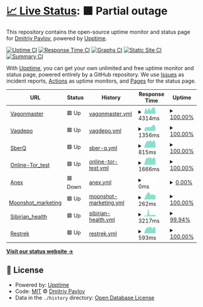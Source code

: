 # [📈 Live Status](https://demo.upptime.js.org): <!--live status--> **🟧 Partial outage**

This repository contains the open-source uptime monitor and status page for [Dmitriy Pavlov](https://demo.upptime.js.org), powered by [Upptime](https://github.com/upptime/upptime).

[![Uptime CI](https://github.com/D-pavlo-v/availability_checker/workflows/Uptime%20CI/badge.svg)](https://github.com/D-pavlo-v/availability_checker/actions?query=workflow%3A%22Uptime+CI%22)
[![Response Time CI](https://github.com/D-pavlo-v/availability_checker/workflows/Response%20Time%20CI/badge.svg)](https://github.com/D-pavlo-v/availability_checker/actions?query=workflow%3A%22Response+Time+CI%22)
[![Graphs CI](https://github.com/D-pavlo-v/availability_checker/workflows/Graphs%20CI/badge.svg)](https://github.com/D-pavlo-v/availability_checker/actions?query=workflow%3A%22Graphs+CI%22)
[![Static Site CI](https://github.com/D-pavlo-v/availability_checker/workflows/Static%20Site%20CI/badge.svg)](https://github.com/D-pavlo-v/availability_checker/actions?query=workflow%3A%22Static+Site+CI%22)
[![Summary CI](https://github.com/D-pavlo-v/availability_checker/workflows/Summary%20CI/badge.svg)](https://github.com/D-pavlo-v/availability_checker/actions?query=workflow%3A%22Summary+CI%22)

With [Upptime](https://upptime.js.org), you can get your own unlimited and free uptime monitor and status page, powered entirely by a GitHub repository. We use [Issues](https://github.com/D-pavlo-v/availability_checker/issues) as incident reports, [Actions](https://github.com/D-pavlo-v/availability_checker/actions) as uptime monitors, and [Pages](https://demo.upptime.js.org) for the status page.

<!--start: status pages-->
<!-- This summary is generated by Upptime (https://github.com/upptime/upptime) -->
<!-- Do not edit this manually, your changes will be overwritten -->
<!-- prettier-ignore -->
| URL | Status | History | Response Time | Uptime |
| --- | ------ | ------- | ------------- | ------ |
| <img alt="" src="https://icons.duckduckgo.com/ip3/vagonmaster.com.ico" height="13"> [Vagonmaster](https://vagonmaster.com) | 🟩 Up | [vagonmaster.yml](https://github.com/D-pavlo-v/availability_checker/commits/HEAD/history/vagonmaster.yml) | <details><summary><img alt="Response time graph" src="./graphs/vagonmaster/response-time-week.png" height="20"> 4314ms</summary><br><a href="https://demo.upptime.js.org/history/vagonmaster"><img alt="Response time 4677" src="https://img.shields.io/endpoint?url=https%3A%2F%2Fraw.githubusercontent.com%2FD-pavlo-v%2Favailability_checker%2FHEAD%2Fapi%2Fvagonmaster%2Fresponse-time.json"></a><br><a href="https://demo.upptime.js.org/history/vagonmaster"><img alt="24-hour response time 2432" src="https://img.shields.io/endpoint?url=https%3A%2F%2Fraw.githubusercontent.com%2FD-pavlo-v%2Favailability_checker%2FHEAD%2Fapi%2Fvagonmaster%2Fresponse-time-day.json"></a><br><a href="https://demo.upptime.js.org/history/vagonmaster"><img alt="7-day response time 4314" src="https://img.shields.io/endpoint?url=https%3A%2F%2Fraw.githubusercontent.com%2FD-pavlo-v%2Favailability_checker%2FHEAD%2Fapi%2Fvagonmaster%2Fresponse-time-week.json"></a><br><a href="https://demo.upptime.js.org/history/vagonmaster"><img alt="30-day response time 4670" src="https://img.shields.io/endpoint?url=https%3A%2F%2Fraw.githubusercontent.com%2FD-pavlo-v%2Favailability_checker%2FHEAD%2Fapi%2Fvagonmaster%2Fresponse-time-month.json"></a><br><a href="https://demo.upptime.js.org/history/vagonmaster"><img alt="1-year response time 4382" src="https://img.shields.io/endpoint?url=https%3A%2F%2Fraw.githubusercontent.com%2FD-pavlo-v%2Favailability_checker%2FHEAD%2Fapi%2Fvagonmaster%2Fresponse-time-year.json"></a></details> | <details><summary><a href="https://demo.upptime.js.org/history/vagonmaster">100.00%</a></summary><a href="https://demo.upptime.js.org/history/vagonmaster"><img alt="All-time uptime 98.90%" src="https://img.shields.io/endpoint?url=https%3A%2F%2Fraw.githubusercontent.com%2FD-pavlo-v%2Favailability_checker%2FHEAD%2Fapi%2Fvagonmaster%2Fuptime.json"></a><br><a href="https://demo.upptime.js.org/history/vagonmaster"><img alt="24-hour uptime 100.00%" src="https://img.shields.io/endpoint?url=https%3A%2F%2Fraw.githubusercontent.com%2FD-pavlo-v%2Favailability_checker%2FHEAD%2Fapi%2Fvagonmaster%2Fuptime-day.json"></a><br><a href="https://demo.upptime.js.org/history/vagonmaster"><img alt="7-day uptime 100.00%" src="https://img.shields.io/endpoint?url=https%3A%2F%2Fraw.githubusercontent.com%2FD-pavlo-v%2Favailability_checker%2FHEAD%2Fapi%2Fvagonmaster%2Fuptime-week.json"></a><br><a href="https://demo.upptime.js.org/history/vagonmaster"><img alt="30-day uptime 100.00%" src="https://img.shields.io/endpoint?url=https%3A%2F%2Fraw.githubusercontent.com%2FD-pavlo-v%2Favailability_checker%2FHEAD%2Fapi%2Fvagonmaster%2Fuptime-month.json"></a><br><a href="https://demo.upptime.js.org/history/vagonmaster"><img alt="1-year uptime 99.02%" src="https://img.shields.io/endpoint?url=https%3A%2F%2Fraw.githubusercontent.com%2FD-pavlo-v%2Favailability_checker%2FHEAD%2Fapi%2Fvagonmaster%2Fuptime-year.json"></a></details>
| <img alt="" src="https://icons.duckduckgo.com/ip3/vagdepo.kz.ico" height="13"> [Vagdepo](https://vagdepo.kz) | 🟩 Up | [vagdepo.yml](https://github.com/D-pavlo-v/availability_checker/commits/HEAD/history/vagdepo.yml) | <details><summary><img alt="Response time graph" src="./graphs/vagdepo/response-time-week.png" height="20"> 1356ms</summary><br><a href="https://demo.upptime.js.org/history/vagdepo"><img alt="Response time 1168" src="https://img.shields.io/endpoint?url=https%3A%2F%2Fraw.githubusercontent.com%2FD-pavlo-v%2Favailability_checker%2FHEAD%2Fapi%2Fvagdepo%2Fresponse-time.json"></a><br><a href="https://demo.upptime.js.org/history/vagdepo"><img alt="24-hour response time 1081" src="https://img.shields.io/endpoint?url=https%3A%2F%2Fraw.githubusercontent.com%2FD-pavlo-v%2Favailability_checker%2FHEAD%2Fapi%2Fvagdepo%2Fresponse-time-day.json"></a><br><a href="https://demo.upptime.js.org/history/vagdepo"><img alt="7-day response time 1356" src="https://img.shields.io/endpoint?url=https%3A%2F%2Fraw.githubusercontent.com%2FD-pavlo-v%2Favailability_checker%2FHEAD%2Fapi%2Fvagdepo%2Fresponse-time-week.json"></a><br><a href="https://demo.upptime.js.org/history/vagdepo"><img alt="30-day response time 1193" src="https://img.shields.io/endpoint?url=https%3A%2F%2Fraw.githubusercontent.com%2FD-pavlo-v%2Favailability_checker%2FHEAD%2Fapi%2Fvagdepo%2Fresponse-time-month.json"></a><br><a href="https://demo.upptime.js.org/history/vagdepo"><img alt="1-year response time 1162" src="https://img.shields.io/endpoint?url=https%3A%2F%2Fraw.githubusercontent.com%2FD-pavlo-v%2Favailability_checker%2FHEAD%2Fapi%2Fvagdepo%2Fresponse-time-year.json"></a></details> | <details><summary><a href="https://demo.upptime.js.org/history/vagdepo">100.00%</a></summary><a href="https://demo.upptime.js.org/history/vagdepo"><img alt="All-time uptime 99.14%" src="https://img.shields.io/endpoint?url=https%3A%2F%2Fraw.githubusercontent.com%2FD-pavlo-v%2Favailability_checker%2FHEAD%2Fapi%2Fvagdepo%2Fuptime.json"></a><br><a href="https://demo.upptime.js.org/history/vagdepo"><img alt="24-hour uptime 100.00%" src="https://img.shields.io/endpoint?url=https%3A%2F%2Fraw.githubusercontent.com%2FD-pavlo-v%2Favailability_checker%2FHEAD%2Fapi%2Fvagdepo%2Fuptime-day.json"></a><br><a href="https://demo.upptime.js.org/history/vagdepo"><img alt="7-day uptime 100.00%" src="https://img.shields.io/endpoint?url=https%3A%2F%2Fraw.githubusercontent.com%2FD-pavlo-v%2Favailability_checker%2FHEAD%2Fapi%2Fvagdepo%2Fuptime-week.json"></a><br><a href="https://demo.upptime.js.org/history/vagdepo"><img alt="30-day uptime 100.00%" src="https://img.shields.io/endpoint?url=https%3A%2F%2Fraw.githubusercontent.com%2FD-pavlo-v%2Favailability_checker%2FHEAD%2Fapi%2Fvagdepo%2Fuptime-month.json"></a><br><a href="https://demo.upptime.js.org/history/vagdepo"><img alt="1-year uptime 98.98%" src="https://img.shields.io/endpoint?url=https%3A%2F%2Fraw.githubusercontent.com%2FD-pavlo-v%2Favailability_checker%2FHEAD%2Fapi%2Fvagdepo%2Fuptime-year.json"></a></details>
| <img alt="" src="https://icons.duckduckgo.com/ip3/digital-assessment.ru.ico" height="13"> [SberQ](https://digital-assessment.ru) | 🟩 Up | [sber-q.yml](https://github.com/D-pavlo-v/availability_checker/commits/HEAD/history/sber-q.yml) | <details><summary><img alt="Response time graph" src="./graphs/sber-q/response-time-week.png" height="20"> 815ms</summary><br><a href="https://demo.upptime.js.org/history/sber-q"><img alt="Response time 895" src="https://img.shields.io/endpoint?url=https%3A%2F%2Fraw.githubusercontent.com%2FD-pavlo-v%2Favailability_checker%2FHEAD%2Fapi%2Fsber-q%2Fresponse-time.json"></a><br><a href="https://demo.upptime.js.org/history/sber-q"><img alt="24-hour response time 629" src="https://img.shields.io/endpoint?url=https%3A%2F%2Fraw.githubusercontent.com%2FD-pavlo-v%2Favailability_checker%2FHEAD%2Fapi%2Fsber-q%2Fresponse-time-day.json"></a><br><a href="https://demo.upptime.js.org/history/sber-q"><img alt="7-day response time 815" src="https://img.shields.io/endpoint?url=https%3A%2F%2Fraw.githubusercontent.com%2FD-pavlo-v%2Favailability_checker%2FHEAD%2Fapi%2Fsber-q%2Fresponse-time-week.json"></a><br><a href="https://demo.upptime.js.org/history/sber-q"><img alt="30-day response time 803" src="https://img.shields.io/endpoint?url=https%3A%2F%2Fraw.githubusercontent.com%2FD-pavlo-v%2Favailability_checker%2FHEAD%2Fapi%2Fsber-q%2Fresponse-time-month.json"></a><br><a href="https://demo.upptime.js.org/history/sber-q"><img alt="1-year response time 876" src="https://img.shields.io/endpoint?url=https%3A%2F%2Fraw.githubusercontent.com%2FD-pavlo-v%2Favailability_checker%2FHEAD%2Fapi%2Fsber-q%2Fresponse-time-year.json"></a></details> | <details><summary><a href="https://demo.upptime.js.org/history/sber-q">100.00%</a></summary><a href="https://demo.upptime.js.org/history/sber-q"><img alt="All-time uptime 98.91%" src="https://img.shields.io/endpoint?url=https%3A%2F%2Fraw.githubusercontent.com%2FD-pavlo-v%2Favailability_checker%2FHEAD%2Fapi%2Fsber-q%2Fuptime.json"></a><br><a href="https://demo.upptime.js.org/history/sber-q"><img alt="24-hour uptime 100.00%" src="https://img.shields.io/endpoint?url=https%3A%2F%2Fraw.githubusercontent.com%2FD-pavlo-v%2Favailability_checker%2FHEAD%2Fapi%2Fsber-q%2Fuptime-day.json"></a><br><a href="https://demo.upptime.js.org/history/sber-q"><img alt="7-day uptime 100.00%" src="https://img.shields.io/endpoint?url=https%3A%2F%2Fraw.githubusercontent.com%2FD-pavlo-v%2Favailability_checker%2FHEAD%2Fapi%2Fsber-q%2Fuptime-week.json"></a><br><a href="https://demo.upptime.js.org/history/sber-q"><img alt="30-day uptime 100.00%" src="https://img.shields.io/endpoint?url=https%3A%2F%2Fraw.githubusercontent.com%2FD-pavlo-v%2Favailability_checker%2FHEAD%2Fapi%2Fsber-q%2Fuptime-month.json"></a><br><a href="https://demo.upptime.js.org/history/sber-q"><img alt="1-year uptime 98.72%" src="https://img.shields.io/endpoint?url=https%3A%2F%2Fraw.githubusercontent.com%2FD-pavlo-v%2Favailability_checker%2FHEAD%2Fapi%2Fsber-q%2Fuptime-year.json"></a></details>
| <img alt="" src="https://icons.duckduckgo.com/ip3/online-tor.dunice-testing.com.ico" height="13"> [Online-Tor_test](https://online-tor.dunice-testing.com/) | 🟩 Up | [online-tor-test.yml](https://github.com/D-pavlo-v/availability_checker/commits/HEAD/history/online-tor-test.yml) | <details><summary><img alt="Response time graph" src="./graphs/online-tor-test/response-time-week.png" height="20"> 1666ms</summary><br><a href="https://demo.upptime.js.org/history/online-tor-test"><img alt="Response time 1709" src="https://img.shields.io/endpoint?url=https%3A%2F%2Fraw.githubusercontent.com%2FD-pavlo-v%2Favailability_checker%2FHEAD%2Fapi%2Fonline-tor-test%2Fresponse-time.json"></a><br><a href="https://demo.upptime.js.org/history/online-tor-test"><img alt="24-hour response time 1299" src="https://img.shields.io/endpoint?url=https%3A%2F%2Fraw.githubusercontent.com%2FD-pavlo-v%2Favailability_checker%2FHEAD%2Fapi%2Fonline-tor-test%2Fresponse-time-day.json"></a><br><a href="https://demo.upptime.js.org/history/online-tor-test"><img alt="7-day response time 1666" src="https://img.shields.io/endpoint?url=https%3A%2F%2Fraw.githubusercontent.com%2FD-pavlo-v%2Favailability_checker%2FHEAD%2Fapi%2Fonline-tor-test%2Fresponse-time-week.json"></a><br><a href="https://demo.upptime.js.org/history/online-tor-test"><img alt="30-day response time 1645" src="https://img.shields.io/endpoint?url=https%3A%2F%2Fraw.githubusercontent.com%2FD-pavlo-v%2Favailability_checker%2FHEAD%2Fapi%2Fonline-tor-test%2Fresponse-time-month.json"></a><br><a href="https://demo.upptime.js.org/history/online-tor-test"><img alt="1-year response time 1676" src="https://img.shields.io/endpoint?url=https%3A%2F%2Fraw.githubusercontent.com%2FD-pavlo-v%2Favailability_checker%2FHEAD%2Fapi%2Fonline-tor-test%2Fresponse-time-year.json"></a></details> | <details><summary><a href="https://demo.upptime.js.org/history/online-tor-test">100.00%</a></summary><a href="https://demo.upptime.js.org/history/online-tor-test"><img alt="All-time uptime 99.83%" src="https://img.shields.io/endpoint?url=https%3A%2F%2Fraw.githubusercontent.com%2FD-pavlo-v%2Favailability_checker%2FHEAD%2Fapi%2Fonline-tor-test%2Fuptime.json"></a><br><a href="https://demo.upptime.js.org/history/online-tor-test"><img alt="24-hour uptime 100.00%" src="https://img.shields.io/endpoint?url=https%3A%2F%2Fraw.githubusercontent.com%2FD-pavlo-v%2Favailability_checker%2FHEAD%2Fapi%2Fonline-tor-test%2Fuptime-day.json"></a><br><a href="https://demo.upptime.js.org/history/online-tor-test"><img alt="7-day uptime 100.00%" src="https://img.shields.io/endpoint?url=https%3A%2F%2Fraw.githubusercontent.com%2FD-pavlo-v%2Favailability_checker%2FHEAD%2Fapi%2Fonline-tor-test%2Fuptime-week.json"></a><br><a href="https://demo.upptime.js.org/history/online-tor-test"><img alt="30-day uptime 98.39%" src="https://img.shields.io/endpoint?url=https%3A%2F%2Fraw.githubusercontent.com%2FD-pavlo-v%2Favailability_checker%2FHEAD%2Fapi%2Fonline-tor-test%2Fuptime-month.json"></a><br><a href="https://demo.upptime.js.org/history/online-tor-test"><img alt="1-year uptime 99.82%" src="https://img.shields.io/endpoint?url=https%3A%2F%2Fraw.githubusercontent.com%2FD-pavlo-v%2Favailability_checker%2FHEAD%2Fapi%2Fonline-tor-test%2Fuptime-year.json"></a></details>
| <img alt="" src="https://icons.duckduckgo.com/ip3/anex.agency.ico" height="13"> [Anex](https://anex.agency/) | 🟥 Down | [anex.yml](https://github.com/D-pavlo-v/availability_checker/commits/HEAD/history/anex.yml) | <details><summary><img alt="Response time graph" src="./graphs/anex/response-time-week.png" height="20"> 0ms</summary><br><a href="https://demo.upptime.js.org/history/anex"><img alt="Response time 0" src="https://img.shields.io/endpoint?url=https%3A%2F%2Fraw.githubusercontent.com%2FD-pavlo-v%2Favailability_checker%2FHEAD%2Fapi%2Fanex%2Fresponse-time.json"></a><br><a href="https://demo.upptime.js.org/history/anex"><img alt="24-hour response time 0" src="https://img.shields.io/endpoint?url=https%3A%2F%2Fraw.githubusercontent.com%2FD-pavlo-v%2Favailability_checker%2FHEAD%2Fapi%2Fanex%2Fresponse-time-day.json"></a><br><a href="https://demo.upptime.js.org/history/anex"><img alt="7-day response time 0" src="https://img.shields.io/endpoint?url=https%3A%2F%2Fraw.githubusercontent.com%2FD-pavlo-v%2Favailability_checker%2FHEAD%2Fapi%2Fanex%2Fresponse-time-week.json"></a><br><a href="https://demo.upptime.js.org/history/anex"><img alt="30-day response time 0" src="https://img.shields.io/endpoint?url=https%3A%2F%2Fraw.githubusercontent.com%2FD-pavlo-v%2Favailability_checker%2FHEAD%2Fapi%2Fanex%2Fresponse-time-month.json"></a><br><a href="https://demo.upptime.js.org/history/anex"><img alt="1-year response time 0" src="https://img.shields.io/endpoint?url=https%3A%2F%2Fraw.githubusercontent.com%2FD-pavlo-v%2Favailability_checker%2FHEAD%2Fapi%2Fanex%2Fresponse-time-year.json"></a></details> | <details><summary><a href="https://demo.upptime.js.org/history/anex">0.00%</a></summary><a href="https://demo.upptime.js.org/history/anex"><img alt="All-time uptime 0.00%" src="https://img.shields.io/endpoint?url=https%3A%2F%2Fraw.githubusercontent.com%2FD-pavlo-v%2Favailability_checker%2FHEAD%2Fapi%2Fanex%2Fuptime.json"></a><br><a href="https://demo.upptime.js.org/history/anex"><img alt="24-hour uptime 0.00%" src="https://img.shields.io/endpoint?url=https%3A%2F%2Fraw.githubusercontent.com%2FD-pavlo-v%2Favailability_checker%2FHEAD%2Fapi%2Fanex%2Fuptime-day.json"></a><br><a href="https://demo.upptime.js.org/history/anex"><img alt="7-day uptime 0.00%" src="https://img.shields.io/endpoint?url=https%3A%2F%2Fraw.githubusercontent.com%2FD-pavlo-v%2Favailability_checker%2FHEAD%2Fapi%2Fanex%2Fuptime-week.json"></a><br><a href="https://demo.upptime.js.org/history/anex"><img alt="30-day uptime 1.38%" src="https://img.shields.io/endpoint?url=https%3A%2F%2Fraw.githubusercontent.com%2FD-pavlo-v%2Favailability_checker%2FHEAD%2Fapi%2Fanex%2Fuptime-month.json"></a><br><a href="https://demo.upptime.js.org/history/anex"><img alt="1-year uptime 0.00%" src="https://img.shields.io/endpoint?url=https%3A%2F%2Fraw.githubusercontent.com%2FD-pavlo-v%2Favailability_checker%2FHEAD%2Fapi%2Fanex%2Fuptime-year.json"></a></details>
| <img alt="" src="https://icons.duckduckgo.com/ip3/www.moonshot-marketing.com.ico" height="13"> [Moonshot_marketing](https://www.moonshot-marketing.com/) | 🟩 Up | [moonshot-marketing.yml](https://github.com/D-pavlo-v/availability_checker/commits/HEAD/history/moonshot-marketing.yml) | <details><summary><img alt="Response time graph" src="./graphs/moonshot-marketing/response-time-week.png" height="20"> 262ms</summary><br><a href="https://demo.upptime.js.org/history/moonshot-marketing"><img alt="Response time 392" src="https://img.shields.io/endpoint?url=https%3A%2F%2Fraw.githubusercontent.com%2FD-pavlo-v%2Favailability_checker%2FHEAD%2Fapi%2Fmoonshot-marketing%2Fresponse-time.json"></a><br><a href="https://demo.upptime.js.org/history/moonshot-marketing"><img alt="24-hour response time 233" src="https://img.shields.io/endpoint?url=https%3A%2F%2Fraw.githubusercontent.com%2FD-pavlo-v%2Favailability_checker%2FHEAD%2Fapi%2Fmoonshot-marketing%2Fresponse-time-day.json"></a><br><a href="https://demo.upptime.js.org/history/moonshot-marketing"><img alt="7-day response time 262" src="https://img.shields.io/endpoint?url=https%3A%2F%2Fraw.githubusercontent.com%2FD-pavlo-v%2Favailability_checker%2FHEAD%2Fapi%2Fmoonshot-marketing%2Fresponse-time-week.json"></a><br><a href="https://demo.upptime.js.org/history/moonshot-marketing"><img alt="30-day response time 243" src="https://img.shields.io/endpoint?url=https%3A%2F%2Fraw.githubusercontent.com%2FD-pavlo-v%2Favailability_checker%2FHEAD%2Fapi%2Fmoonshot-marketing%2Fresponse-time-month.json"></a><br><a href="https://demo.upptime.js.org/history/moonshot-marketing"><img alt="1-year response time 326" src="https://img.shields.io/endpoint?url=https%3A%2F%2Fraw.githubusercontent.com%2FD-pavlo-v%2Favailability_checker%2FHEAD%2Fapi%2Fmoonshot-marketing%2Fresponse-time-year.json"></a></details> | <details><summary><a href="https://demo.upptime.js.org/history/moonshot-marketing">100.00%</a></summary><a href="https://demo.upptime.js.org/history/moonshot-marketing"><img alt="All-time uptime 99.98%" src="https://img.shields.io/endpoint?url=https%3A%2F%2Fraw.githubusercontent.com%2FD-pavlo-v%2Favailability_checker%2FHEAD%2Fapi%2Fmoonshot-marketing%2Fuptime.json"></a><br><a href="https://demo.upptime.js.org/history/moonshot-marketing"><img alt="24-hour uptime 100.00%" src="https://img.shields.io/endpoint?url=https%3A%2F%2Fraw.githubusercontent.com%2FD-pavlo-v%2Favailability_checker%2FHEAD%2Fapi%2Fmoonshot-marketing%2Fuptime-day.json"></a><br><a href="https://demo.upptime.js.org/history/moonshot-marketing"><img alt="7-day uptime 100.00%" src="https://img.shields.io/endpoint?url=https%3A%2F%2Fraw.githubusercontent.com%2FD-pavlo-v%2Favailability_checker%2FHEAD%2Fapi%2Fmoonshot-marketing%2Fuptime-week.json"></a><br><a href="https://demo.upptime.js.org/history/moonshot-marketing"><img alt="30-day uptime 100.00%" src="https://img.shields.io/endpoint?url=https%3A%2F%2Fraw.githubusercontent.com%2FD-pavlo-v%2Favailability_checker%2FHEAD%2Fapi%2Fmoonshot-marketing%2Fuptime-month.json"></a><br><a href="https://demo.upptime.js.org/history/moonshot-marketing"><img alt="1-year uptime 99.98%" src="https://img.shields.io/endpoint?url=https%3A%2F%2Fraw.githubusercontent.com%2FD-pavlo-v%2Favailability_checker%2FHEAD%2Fapi%2Fmoonshot-marketing%2Fuptime-year.json"></a></details>
| <img alt="" src="https://icons.duckduckgo.com/ip3/ru.siberianhealth.com.ico" height="13"> [Sibirian_health](https://ru.siberianhealth.com/ru/) | 🟩 Up | [sibirian-health.yml](https://github.com/D-pavlo-v/availability_checker/commits/HEAD/history/sibirian-health.yml) | <details><summary><img alt="Response time graph" src="./graphs/sibirian-health/response-time-week.png" height="20"> 3217ms</summary><br><a href="https://demo.upptime.js.org/history/sibirian-health"><img alt="Response time 3320" src="https://img.shields.io/endpoint?url=https%3A%2F%2Fraw.githubusercontent.com%2FD-pavlo-v%2Favailability_checker%2FHEAD%2Fapi%2Fsibirian-health%2Fresponse-time.json"></a><br><a href="https://demo.upptime.js.org/history/sibirian-health"><img alt="24-hour response time 2386" src="https://img.shields.io/endpoint?url=https%3A%2F%2Fraw.githubusercontent.com%2FD-pavlo-v%2Favailability_checker%2FHEAD%2Fapi%2Fsibirian-health%2Fresponse-time-day.json"></a><br><a href="https://demo.upptime.js.org/history/sibirian-health"><img alt="7-day response time 3217" src="https://img.shields.io/endpoint?url=https%3A%2F%2Fraw.githubusercontent.com%2FD-pavlo-v%2Favailability_checker%2FHEAD%2Fapi%2Fsibirian-health%2Fresponse-time-week.json"></a><br><a href="https://demo.upptime.js.org/history/sibirian-health"><img alt="30-day response time 3641" src="https://img.shields.io/endpoint?url=https%3A%2F%2Fraw.githubusercontent.com%2FD-pavlo-v%2Favailability_checker%2FHEAD%2Fapi%2Fsibirian-health%2Fresponse-time-month.json"></a><br><a href="https://demo.upptime.js.org/history/sibirian-health"><img alt="1-year response time 3445" src="https://img.shields.io/endpoint?url=https%3A%2F%2Fraw.githubusercontent.com%2FD-pavlo-v%2Favailability_checker%2FHEAD%2Fapi%2Fsibirian-health%2Fresponse-time-year.json"></a></details> | <details><summary><a href="https://demo.upptime.js.org/history/sibirian-health">99.94%</a></summary><a href="https://demo.upptime.js.org/history/sibirian-health"><img alt="All-time uptime 99.91%" src="https://img.shields.io/endpoint?url=https%3A%2F%2Fraw.githubusercontent.com%2FD-pavlo-v%2Favailability_checker%2FHEAD%2Fapi%2Fsibirian-health%2Fuptime.json"></a><br><a href="https://demo.upptime.js.org/history/sibirian-health"><img alt="24-hour uptime 99.56%" src="https://img.shields.io/endpoint?url=https%3A%2F%2Fraw.githubusercontent.com%2FD-pavlo-v%2Favailability_checker%2FHEAD%2Fapi%2Fsibirian-health%2Fuptime-day.json"></a><br><a href="https://demo.upptime.js.org/history/sibirian-health"><img alt="7-day uptime 99.94%" src="https://img.shields.io/endpoint?url=https%3A%2F%2Fraw.githubusercontent.com%2FD-pavlo-v%2Favailability_checker%2FHEAD%2Fapi%2Fsibirian-health%2Fuptime-week.json"></a><br><a href="https://demo.upptime.js.org/history/sibirian-health"><img alt="30-day uptime 99.99%" src="https://img.shields.io/endpoint?url=https%3A%2F%2Fraw.githubusercontent.com%2FD-pavlo-v%2Favailability_checker%2FHEAD%2Fapi%2Fsibirian-health%2Fuptime-month.json"></a><br><a href="https://demo.upptime.js.org/history/sibirian-health"><img alt="1-year uptime 99.90%" src="https://img.shields.io/endpoint?url=https%3A%2F%2Fraw.githubusercontent.com%2FD-pavlo-v%2Favailability_checker%2FHEAD%2Fapi%2Fsibirian-health%2Fuptime-year.json"></a></details>
| <img alt="" src="https://icons.duckduckgo.com/ip3/www.restrek.com.ico" height="13"> [Restrek](https://www.restrek.com/) | 🟩 Up | [restrek.yml](https://github.com/D-pavlo-v/availability_checker/commits/HEAD/history/restrek.yml) | <details><summary><img alt="Response time graph" src="./graphs/restrek/response-time-week.png" height="20"> 593ms</summary><br><a href="https://demo.upptime.js.org/history/restrek"><img alt="Response time 519" src="https://img.shields.io/endpoint?url=https%3A%2F%2Fraw.githubusercontent.com%2FD-pavlo-v%2Favailability_checker%2FHEAD%2Fapi%2Frestrek%2Fresponse-time.json"></a><br><a href="https://demo.upptime.js.org/history/restrek"><img alt="24-hour response time 579" src="https://img.shields.io/endpoint?url=https%3A%2F%2Fraw.githubusercontent.com%2FD-pavlo-v%2Favailability_checker%2FHEAD%2Fapi%2Frestrek%2Fresponse-time-day.json"></a><br><a href="https://demo.upptime.js.org/history/restrek"><img alt="7-day response time 593" src="https://img.shields.io/endpoint?url=https%3A%2F%2Fraw.githubusercontent.com%2FD-pavlo-v%2Favailability_checker%2FHEAD%2Fapi%2Frestrek%2Fresponse-time-week.json"></a><br><a href="https://demo.upptime.js.org/history/restrek"><img alt="30-day response time 551" src="https://img.shields.io/endpoint?url=https%3A%2F%2Fraw.githubusercontent.com%2FD-pavlo-v%2Favailability_checker%2FHEAD%2Fapi%2Frestrek%2Fresponse-time-month.json"></a><br><a href="https://demo.upptime.js.org/history/restrek"><img alt="1-year response time 517" src="https://img.shields.io/endpoint?url=https%3A%2F%2Fraw.githubusercontent.com%2FD-pavlo-v%2Favailability_checker%2FHEAD%2Fapi%2Frestrek%2Fresponse-time-year.json"></a></details> | <details><summary><a href="https://demo.upptime.js.org/history/restrek">100.00%</a></summary><a href="https://demo.upptime.js.org/history/restrek"><img alt="All-time uptime 100.00%" src="https://img.shields.io/endpoint?url=https%3A%2F%2Fraw.githubusercontent.com%2FD-pavlo-v%2Favailability_checker%2FHEAD%2Fapi%2Frestrek%2Fuptime.json"></a><br><a href="https://demo.upptime.js.org/history/restrek"><img alt="24-hour uptime 100.00%" src="https://img.shields.io/endpoint?url=https%3A%2F%2Fraw.githubusercontent.com%2FD-pavlo-v%2Favailability_checker%2FHEAD%2Fapi%2Frestrek%2Fuptime-day.json"></a><br><a href="https://demo.upptime.js.org/history/restrek"><img alt="7-day uptime 100.00%" src="https://img.shields.io/endpoint?url=https%3A%2F%2Fraw.githubusercontent.com%2FD-pavlo-v%2Favailability_checker%2FHEAD%2Fapi%2Frestrek%2Fuptime-week.json"></a><br><a href="https://demo.upptime.js.org/history/restrek"><img alt="30-day uptime 100.00%" src="https://img.shields.io/endpoint?url=https%3A%2F%2Fraw.githubusercontent.com%2FD-pavlo-v%2Favailability_checker%2FHEAD%2Fapi%2Frestrek%2Fuptime-month.json"></a><br><a href="https://demo.upptime.js.org/history/restrek"><img alt="1-year uptime 100.00%" src="https://img.shields.io/endpoint?url=https%3A%2F%2Fraw.githubusercontent.com%2FD-pavlo-v%2Favailability_checker%2FHEAD%2Fapi%2Frestrek%2Fuptime-year.json"></a></details>

<!--end: status pages-->

[**Visit our status website →**](https://demo.upptime.js.org)

## 📄 License

- Powered by: [Upptime](https://github.com/upptime/upptime)
- Code: [MIT](./LICENSE) © [Dmitriy Pavlov](https://demo.upptime.js.org)
- Data in the `./history` directory: [Open Database License](https://opendatacommons.org/licenses/odbl/1-0/)
